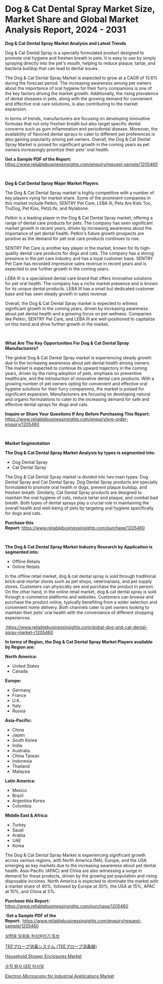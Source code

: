 <p><h1>Dog & Cat Dental Spray Market Size, Market Share and Global Market Analysis Report, 2024 - 2031</h1></p><p><strong>Dog & Cat Dental Spray Market Analysis and Latest Trends</strong></p>
<p><p>Dog & Cat Dental Spray is a specially formulated product designed to promote oral hygiene and freshen breath in pets. It is easy to use by simply spraying directly into the pet's mouth, helping to reduce plaque, tartar, and bacteria buildup that can lead to dental issues.</p><p>The Dog & Cat Dental Spray Market is expected to grow at a CAGR of 13.6% during the forecast period. The increasing awareness among pet owners about the importance of oral hygiene for their furry companions is one of the key factors driving the market growth. Additionally, the rising prevalence of dental diseases in pets, along with the growing demand for convenient and effective oral care solutions, is also contributing to the market expansion.</p><p>In terms of trends, manufacturers are focusing on developing innovative formulas that not only freshen breath but also target specific dental concerns such as gum inflammation and periodontal disease. Moreover, the availability of flavored dental sprays to cater to different pet preferences is also gaining popularity among pet owners. Overall, the Dog & Cat Dental Spray Market is poised for significant growth in the coming years as pet owners increasingly prioritize their pets' oral health.</p></p>
<p><strong>Get a Sample PDF of the Report:&nbsp;</strong> <a href="https://www.reliablebusinessinsights.com/enquiry/request-sample/1205460">https://www.reliablebusinessinsights.com/enquiry/request-sample/1205460</a></p>
<p>&nbsp;</p>
<p><strong>Dog & Cat Dental Spray Major Market Players</strong></p>
<p><p>The Dog & Cat Dental Spray market is highly competitive with a number of key players vying for market share. Some of the prominent companies in this market include Petkin, SENTRY Pet Care, LEBA III, Pets Are Kids Too, TruDog, Pet Kiss, PetzLife, and Nylabone.</p><p>Petkin is a leading player in the Dog & Cat Dental Spray market, offering a range of dental care products for pets. The company has seen significant market growth in recent years, driven by increasing awareness about the importance of pet dental health. Petkin's future growth prospects are positive as the demand for pet oral care products continues to rise.</p><p>SENTRY Pet Care is another key player in the market, known for its high-quality dental care products for dogs and cats. The company has a strong presence in the pet care industry and has a loyal customer base. SENTRY Pet Care has recorded impressive sales revenue in recent years and is expected to see further growth in the coming years.</p><p>LEBA III is a specialized dental care brand that offers innovative solutions for pet oral health. The company has a niche market presence and is known for its unique dental products. LEBA III has a small but dedicated customer base and has seen steady growth in sales revenue.</p><p>Overall, the Dog & Cat Dental Spray market is expected to witness significant growth in the coming years, driven by increasing awareness about pet dental health and a growing focus on pet wellness. Companies like Petkin, SENTRY Pet Care, and LEBA III are well-positioned to capitalize on this trend and drive further growth in the market.</p></p>
<p>&nbsp;</p>
<p><strong>What Are The Key Opportunities For Dog & Cat Dental Spray Manufacturers?</strong></p>
<p><p>The global Dog & Cat Dental Spray market is experiencing steady growth due to the increasing awareness about pet dental health among owners. The market is expected to continue its upward trajectory in the coming years, driven by the rising adoption of pets, emphasis on preventive healthcare, and the introduction of innovative dental care products. With a growing number of pet owners opting for convenient and effective oral hygiene solutions for their furry companions, the market is poised for significant expansion. Manufacturers are focusing on developing natural and organic formulations to cater to the increasing demand for safe and effective dental sprays for dogs and cats.</p></p>
<p><strong>Inquire or Share Your Questions If Any Before Purchasing This Report:</strong> <a href="https://www.reliablebusinessinsights.com/enquiry/pre-order-enquiry/1205460">https://www.reliablebusinessinsights.com/enquiry/pre-order-enquiry/1205460</a></p>
<p>&nbsp;</p>
<p><strong>Market Segmentation</strong></p>
<p><strong>The Dog & Cat Dental Spray Market Analysis by types is segmented into:</strong></p>
<p><ul><li>Dog Dental Spray</li><li>Cat Dental Spray</li></ul></p>
<p><p>The Dog & Cat Dental Spray market is divided into two main types: Dog Dental Spray and Cat Dental Spray. Dog Dental Spray products are specially formulated to promote oral health in dogs, prevent plaque buildup, and freshen breath. Similarly, Cat Dental Spray products are designed to maintain the oral hygiene of cats, reduce tartar and plaque, and combat bad breath. Both types of dental sprays play a crucial role in maintaining the overall health and well-being of pets by targeting oral hygiene specifically for dogs and cats.</p></p>
<p><strong>Purchase this Report:&nbsp;</strong><a href="https://www.reliablebusinessinsights.com/purchase/1205460">https://www.reliablebusinessinsights.com/purchase/1205460</a></p>
<p>&nbsp;</p>
<p><strong>The Dog & Cat Dental Spray Market Industry Research by Application is segmented into:</strong></p>
<p><ul><li>Offline Retails</li><li>Online Retails</li></ul></p>
<p><p>In the offline retail market, dog & cat dental spray is sold through traditional brick-and-mortar stores such as pet shops, veterinarians, and pet supply stores. Customers can physically see and purchase the product in person. On the other hand, in the online retail market, dog & cat dental spray is sold through e-commerce platforms and websites. Customers can browse and purchase the product online, typically benefiting from a wider selection and convenient home delivery. Both channels cater to pet owners looking to maintain their pets' oral health with the convenience of different shopping experiences.</p></p>
<p><a href="https://www.reliablebusinessinsights.com/global-dog-and-cat-dental-spray-market-r1205460">&nbsp;https://www.reliablebusinessinsights.com/global-dog-and-cat-dental-spray-market-r1205460</a></p>
<p><strong>In terms of Region, the Dog & Cat Dental Spray Market Players available by Region are:</strong></p>
<p>
    <p> <strong> North America: </strong>
        <ul>
            <li>United States</li>
            <li>Canada</li>
        </ul>
        </p> 
    <p> <strong> Europe: </strong>
        <ul>
            <li>Germany</li>
            <li>France</li>
            <li>U.K.</li>
            <li>Italy</li>
            <li>Russia</li>
        </ul>
        </p> 
    <p> <strong> Asia-Pacific: </strong>
        <ul>
            <li>China</li>
            <li>Japan</li>
            <li>South Korea</li>
            <li>India</li>
            <li>Australia</li>
            <li>China Taiwan</li>
            <li>Indonesia</li>
            <li>Thailand</li>
            <li>Malaysia</li>
        </ul>
        </p> 
    <p> <strong> Latin America: </strong>
        <ul>
            <li>Mexico</li>
            <li>Brazil</li>
            <li>Argentina Korea</li>
            <li>Colombia</li>
        </ul>
        </p> 
    <p> <strong> Middle East & Africa: </strong>
        <ul>
            <li>Turkey</li>
            <li>Saudi</li>
            <li>Arabia</li>
            <li>UAE</li>
            <li>Korea</li>
        </ul>
    </p>
    </p>
<p><p>The Dog & Cat Dental Spray Market is experiencing significant growth across various regions, with North America (NA), Europe, and the USA emerging as key markets due to the increasing awareness about pet dental health. Asia-Pacific (APAC) and China are also witnessing a surge in demand for these products, driven by the growing pet population and rising disposable incomes. North America is expected to dominate the market with a market share of 40%, followed by Europe at 30%, the USA at 15%, APAC at 10%, and China at 5%.</p></p>
<p><strong>Purchase this Report: </strong><a href="https://www.reliablebusinessinsights.com/purchase/1205460">https://www.reliablebusinessinsights.com/purchase/1205460</a></p>
<p>&nbsp;<strong>Get a Sample PDF of the Report:&nbsp;&nbsp;</strong><a href="https://www.reliablebusinessinsights.com/enquiry/request-sample/1205460">https://www.reliablebusinessinsights.com/enquiry/request-sample/1205460</a></p>
<p><strong></strong></p>
<p><p><a href="https://github.com/crfsywufhm81415/Market-Research-Report-List-2/blob/main/3126374106623.md">실험용 일회용 원심분리기 튜브</a></p><p><a href="https://github.com/KenyonJohns/Market-Research-Report-List-1/blob/main/3359380111569.md">TEEプローブ消毒システム (TEEプローブ消毒器)</a></p><p><a href="https://github.com/nicholepatriciadoylenwnrjr0/Market-Research-Report-List-2/blob/main/household-shower-enclosures-market.md">Household Shower Enclosures Market</a></p><p><a href="https://github.com/vs10l4sfg5c/Market-Research-Report-List-2/blob/main/2953186106624.md">수직 발사 대잠 미사일</a></p><p><a href="https://github.com/gamblestampleyjenny50m5sl6/Market-Research-Report-List-3/blob/main/electron-microscopy-for-industrial-applications-market.md">Electron Microscopy for Industrial Applications Market</a></p></p>